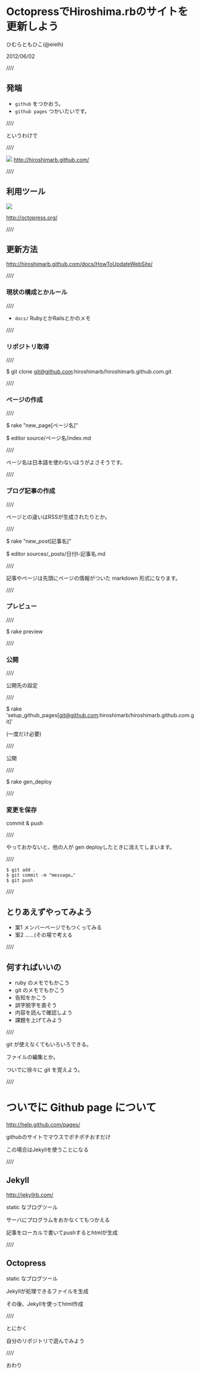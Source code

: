 # OctopressでHiroshima.rbのサイトを更新しよう

ひむらともひこ(@eielh)

2012/06/02

////

## 発端

* `github` をつかおう。
* `github pages` つかいたいです。

////

というわけで

////

![](hiroshimarb.png)
http://hiroshimarb.github.com/

////

## 利用ツール

![](octopress.png)

http://octopress.org/

////

## 更新方法

http://hiroshimarb.github.com/docs/HowToUpdateWebSite/

////

### 現状の構成とかルール

////

* `docs/`  RubyとかRailsとかのメモ

////

### リポジトリ取得

////

$ git clone git@github.com:hiroshimarb/hiroshimarb.github.com.git

////

### ページの作成

////

$ rake "new_page[ページ名]"

$ editor source/ページ名/index.md

////

ページ名は日本語を使わないほうがよさそうです。

////

### ブログ記事の作成

////

ぺージとの違いはRSSが生成されたりとか。

////

$ rake "new_post[記事名]"

$ editor sources/_posts/日付l-記事名.md

////

記事やページは先頭にページの情報がついた markdown 形式になります。

////

### プレビュー

////

$ rake preview

////

### 公開

////

公開先の設定

////

$ rake 'setup_github_pages[git@github.com:hiroshimarb/hiroshimarb.github.com.git]'

(一度だけ必要)


////

公開

////

$ rake gen_deploy

////

### 変更を保存

commit & push

////

やっておかないと、他の人が gen deployしたときに消えてしまいます。

////

    $ git add .
    $ git commit -m "message…"
    $ git push

////

## とりあえずやってみよう

* 案1 メンバーページでもつくってみる
* 案2 ……(その場で考える

////

## 何すればいいの

* ruby のメモでもかこう
* git のメモでもかこう
* 告知をかこう
* 誤字脱字を直そう
* 内容を読んで確認しよう
* 課題を上げてみよう

////

git が使えなくてもいろいろできる。

ファイルの編集とか。

ついでに徐々に git を覚えよう。

////

# ついでに Github page について

http://help.github.com/pages/

githubのサイトでマウスでポチポチおすだけ

この場合はJekyllを使うことになる

////

## Jekyll

http://jekyllrb.com/

static なブログツール

サーバにプログラムをおかなくてもつかえる

記事をローカルで書いてpushするとhtmlが生成

////

## Octopress

static なブログツール

Jekyllが処理できるファイルを生成

その後、Jekyllを使ってhtml作成

////

とにかく

自分のリポジトリで遊んでみよう

////

おわり
